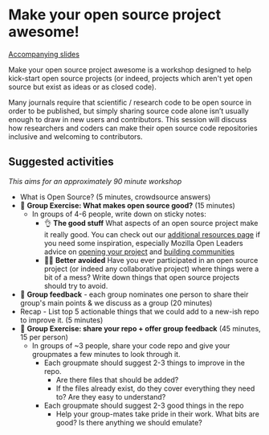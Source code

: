 # Make your open source project awesome!

[Accompanying slides](https://docs.google.com/presentation/d/1pdJJ9iBpwC-smxZ29KwsqOcl37coLZqNCCKoKFGqOPo/edit#slide=id.g30e60a4b80_0_31)

Make your open source project awesome is a workshop designed to help kick-start open source projects (or indeed, projects which aren't yet open source but exist as ideas or as closed code).

Many journals require that scientific / research code to be open source in order to be published, but simply sharing source code alone isn’t usually enough to draw in new users and contributors. This session will discuss how researchers and coders can make their open source code repositories inclusive and welcoming to contributors.

## Suggested activities

_This aims for an approximately 90 minute workshop_

- What is Open Source? (5 minutes, crowdsource answers)
- 👥 **Group Exercise: What makes open source good?** (15 minutes)
  - In groups of 4-6 people, write down on sticky notes:
    - 👌 **The good stuff** What aspects of an open source project make it really good. You can check out our [additional resources page](additional-resources) if you need some inspiration, especially Mozilla Open Leaders advice on [opening your project](https://mozilla.github.io/open-leadership-training-series/articles/opening-your-project/) and [building communities](https://mozilla.github.io/open-leadership-training-series/articles/building-communities-of-contributors/)
    - 🙅‍♀️ **Better avoided** Have you ever participated in an open source project (or indeed any collaborative project) where things were a bit of a mess? Write down things that open source projects should try to avoid.
- 💬 **Group feedback** - each group nominates one person to share their group's main points & we discuss as a group (20 minutes)
- Recap - List top 5 actionable things that we could add to a new-ish repo to improve it. (5 minutes)
- 👥 **Group Exercise: share your repo + offer group feedback** (45 minutes, 15 per person)
  - In groups of ~3 people, share your code repo and give your groupmates a few minutes to look through it.
    - Each groupmate should suggest 2-3 things to improve in the repo.
      - Are there files that should be added?
      - If the files already exist, do they cover everything they need to? Are they easy to understand?
    - Each groupmate should suggest 2-3 good things in the repo
      - Help your group-mates take pride in their work. What bits are good? Is there anything we should emulate? 
